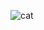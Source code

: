 ![cat](https://user-images.githubusercontent.com/58664952/223512436-f13ebb3e-5af0-4bb2-bf71-50df8ee1d03f.gif)
